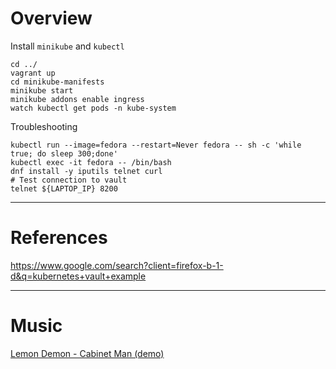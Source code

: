 # Overview

Install `minikube` and `kubectl`

    cd ../
    vagrant up
    cd minikube-manifests
    minikube start
    minikube addons enable ingress
    watch kubectl get pods -n kube-system

Troubleshooting

    kubectl run --image=fedora --restart=Never fedora -- sh -c 'while true; do sleep 300;done'
    kubectl exec -it fedora -- /bin/bash
    dnf install -y iputils telnet curl
    # Test connection to vault
    telnet ${LAPTOP_IP} 8200

- - - -
# References
https://www.google.com/search?client=firefox-b-1-d&q=kubernetes+vault+example

- - - -
# Music
[Lemon Demon - Cabinet Man (demo)](https://www.youtube.com/watch?v=b3sg_KRPQT4)
